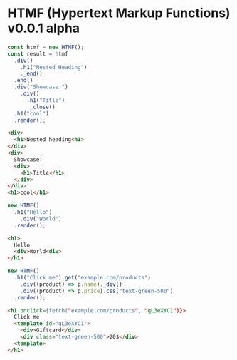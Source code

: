 # HTMF (Hypertext Markup Functions) v0.0.1 alpha

```javascript
const htmf = new HTMF();
const result = htmf
  .div()
    .h1("Nested Heading")
    ._end()
  .end()
  .div("Showcase:")
    .div()
      .h1("Title")
      ._close()
  .h1("cool")
  .render();
```
```html
<div>
  <h1>Nested heading<h1>
</div>
<div>
  Showcase:
  <div>
    <h1>Title</h1>
  </div>
</div>
<h1>cool</h1>
```

```javascript
new HTMF()
  .h1("Hello")
    .div("World")
  .render();
```
```html
<h1>
  Hello
  <div>World<div>
</h1>
```

```javascript
new HTMF()
  .h1("Click me").get("example.com/products")
    .div((product) => p.name)._div()
    .div((product) => p.price).css("text-green-500")
  .render();
```
```html
<h1 onclick={fetch("example.com/products", "qL3eXYC1")}>
  Click me
  <template id="qL3eXYC1">
    <div>Giftcard</div>
    <div class="text-green-500">20$</div>
  <template>
</h1>
```